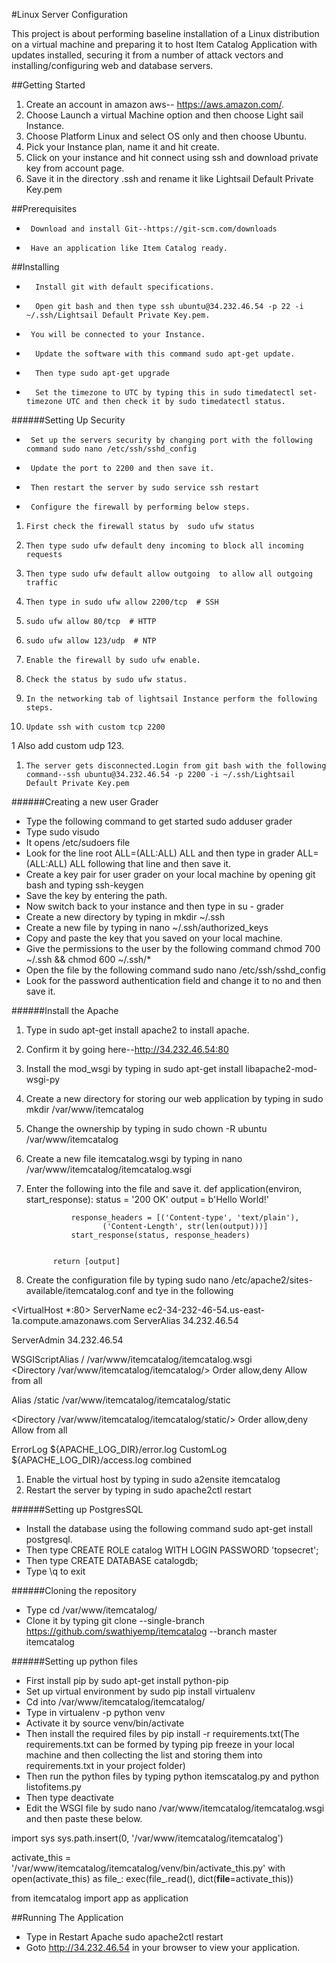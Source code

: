 #Linux Server Configuration  


This project is about performing baseline installation of a Linux distribution on a virtual machine and preparing it to host Item Catalog Application with updates installed, securing it from a number of attack vectors and installing/configuring web and database servers. 


##Getting Started        
1. Create an account in amazon aws-- https://aws.amazon.com/.
2. Choose Launch a virtual Machine option and then choose Light sail Instance.
3. Choose  Platform Linux and select OS only and then choose Ubuntu.
4. Pick your Instance plan, name it and hit create.
5. Click on your instance and hit connect using ssh and download private key from account page.
6. Save it in the directory .ssh and rename it like Lightsail Default Private Key.pem


##Prerequisites
*      Download and install Git--https://git-scm.com/downloads
*      Have an application like Item Catalog ready.


##Installing  
*       Install git with default specifications.
*       Open git bash and then type ssh ubuntu@34.232.46.54 -p 22 -i ~/.ssh/Lightsail Default Private Key.pem.
*      You will be connected to your Instance.
*       Update the software with this command sudo apt-get update.
*       Then type sudo apt-get upgrade
*       Set the timezone to UTC by typing this in sudo timedatectl set-timezone UTC and then check it by sudo timedatectl status.


######Setting Up Security
*      Set up the servers security by changing port with the following command sudo nano /etc/ssh/sshd_config
*      Update the port to 2200 and then save it.
*      Then restart the server by sudo service ssh restart
*      Configure the firewall by performing below steps.
1.     First check the firewall status by  sudo ufw status
1.     Then type sudo ufw default deny incoming to block all incoming requests
1.     Then type sudo ufw default allow outgoing  to allow all outgoing traffic
1.     Then type in sudo ufw allow 2200/tcp  # SSH
1.     sudo ufw allow 80/tcp  # HTTP
1.     sudo ufw allow 123/udp  # NTP
1.     Enable the firewall by sudo ufw enable.
1.     Check the status by sudo ufw status.
1.     In the networking tab of lightsail Instance perform the following steps.
1.     Update ssh with custom tcp 2200
1      Also add custom udp 123.
1.     The server gets disconnected.Login from git bash with the following command--ssh ubuntu@34.232.46.54 -p 2200 -i ~/.ssh/Lightsail Default Private Key.pem


######Creating a new user Grader
* Type the following command to get started sudo adduser grader
* Type sudo visudo
* It opens /etc/sudoers file
* Look for the line root    ALL=(ALL:ALL) ALL and then type in grader    ALL=(ALL:ALL) ALL following that line and then save it.
* Create a key pair for user grader on your local machine by opening git bash and typing ssh-keygen
* Save the key by entering the path.
* Now switch back to your instance and then type in su - grader
* Create a new directory by typing in mkdir ~/.ssh
* Create a new file by typing in nano ~/.ssh/authorized_keys
* Copy and paste the key that you saved on your local machine.
* Give the permissions to the user by the following command chmod 700 ~/.ssh && chmod 600 ~/.ssh/*
* Open the file by the following command sudo nano /etc/ssh/sshd_config
* Look for the password authentication field and change it to no and then save it.


 ######Install the Apache

1. Type in sudo apt-get install apache2 to install apache.
1. Confirm it by going here--http://34.232.46.54:80
1. Install the mod_wsgi by typing in sudo apt-get install libapache2-mod-wsgi-py
1. Create a new directory for storing our web application by typing in sudo mkdir /var/www/itemcatalog
1. Change the ownership by typing in sudo chown -R ubuntu /var/www/itemcatalog
1. Create a new file itemcatalog.wsgi by typing in nano /var/www/itemcatalog/itemcatalog.wsgi
1. Enter the following into the file and save it.
                def application(environ, start_response):
                 status = '200 OK'
                 output = b'Hello World!'


                 response_headers = [('Content-type', 'text/plain'),
                        ('Content-Length', str(len(output)))]
                 start_response(status, response_headers)


             return [output]
1.   Create the configuration file by typing sudo nano /etc/apache2/sites-available/itemcatalog.conf and tye in the following

<VirtualHost *:80>
    ServerName ec2-34-232-46-54.us-east-1a.compute.amazonaws.com
    ServerAlias 34.232.46.54
  
   ServerAdmin 34.232.46.54
  
   WSGIScriptAlias / /var/www/itemcatalog/itemcatalog.wsgi  
    <Directory /var/www/itemcatalog/itemcatalog/>
      Order allow,deny
      Allow from all
  </Directory>
  
   Alias /static /var/www/itemcatalog/itemcatalog/static
 
  <Directory /var/www/itemcatalog/itemcatalog/static/>
      Order allow,deny
      Allow from all
  </Directory>
  
   ErrorLog ${APACHE_LOG_DIR}/error.log
  CustomLog ${APACHE_LOG_DIR}/access.log combined
</VirtualHost>

1.   Enable the virtual host by typing in sudo a2ensite itemcatalog
1.   Restart the server by typing in sudo apache2ctl restart


######Setting up PostgresSQL


* Install the database using the following command sudo apt-get install postgresql.
* Then type CREATE ROLE catalog WITH LOGIN PASSWORD 'topsecret';
* Then type CREATE DATABASE catalogdb;
* Type \q to exit


######Cloning the repository


* Type cd /var/www/itemcatalog/
* Clone it by typing git clone --single-branch https://github.com/swathiyemp/itemcatalog --branch master itemcatalog


######Setting up python files
* First install pip by sudo apt-get install python-pip
* Set up virtual environment by sudo pip install virtualenv
* Cd into  /var/www/itemcatalog/itemcatalog/
* Type in virtualenv -p python venv
* Activate it by source venv/bin/activate
* Then install the required files by pip install -r requirements.txt(The requirements.txt can be formed by typing pip freeze in your local machine and then collecting the list and storing them into requirements.txt in your project folder)
* Then run the python files by typing python itemscatalog.py and python listofitems.py
* Then type deactivate
* Edit the WSGI file by sudo nano /var/www/itemcatalog/itemcatalog.wsgi
and then paste these below.


import sys
sys.path.insert(0, '/var/www/itemcatalog/itemcatalog')

activate_this = '/var/www/itemcatalog/itemcatalog/venv/bin/activate_this.py'
with open(activate_this) as file_:
exec(file_.read(), dict(__file__=activate_this))

from itemcatalog import app as application

##Running The Application

* Type in Restart Apache sudo apache2ctl restart
* Goto http://34.232.46.54 in your browser to view your application.
